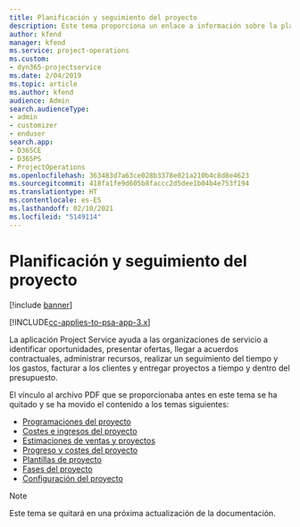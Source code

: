 ```yaml
---
title: Planificación y seguimiento del proyecto
description: Este tema proporciona un enlace a información sobre la planificación y el seguimiento en Project Service Automation.
author: kfend
manager: kfend
ms.service: project-operations
ms.custom:
- dyn365-projectservice
ms.date: 2/04/2019
ms.topic: article
ms.author: kfend
audience: Admin
search.audienceType:
- admin
- customizer
- enduser
search.app:
- D365CE
- D365PS
- ProjectOperations
ms.openlocfilehash: 363483d7a63ce028b3378e021a210b4c8d8e4623
ms.sourcegitcommit: 418fa1fe9d605b8faccc2d5dee1b04b4e753f194
ms.translationtype: HT
ms.contentlocale: es-ES
ms.lasthandoff: 02/10/2021
ms.locfileid: "5149114"
---
```

# <a name="project-planning-and-tracking"></a>Planificación y seguimiento del proyecto

[!include [banner](../../includes/psa-now-project-operations.md)]

[!INCLUDE[cc-applies-to-psa-app-3.x](../../includes/cc-applies-to-psa-app-3x.md)]

La aplicación Project Service ayuda a las organizaciones de servicio a identificar oportunidades, presentar ofertas, llegar a acuerdos contractuales, administrar recursos, realizar un seguimiento del tiempo y los gastos, facturar a los clientes y entregar proyectos a tiempo y dentro del presupuesto. 

El vínculo al archivo PDF que se proporcionaba antes en este tema se ha quitado y se ha movido el contenido a los temas siguientes:

- [Programaciones del proyecto](../project-creating.md)
- [Costes e ingresos del proyecto](../project-estimating.md)
- [Estimaciones de ventas y proyectos](../project-leveraging.md)
- [Progreso y costes del proyecto](../project-tracking.md)
- [Plantillas de proyecto](../project-templates.md)
- [Fases del proyecto](../project-stages.md)
- [Configuración del proyecto](../project-settings.md)

> [!NOTE]
> Este tema se quitará en una próxima actualización de la documentación. 
